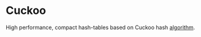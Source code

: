 # Cuckoo

High performance, compact hash-tables based on Cuckoo hash [algorithm](https://www.cs.cmu.edu/%7Edga/papers/memc3-nsdi2013.pdf).

